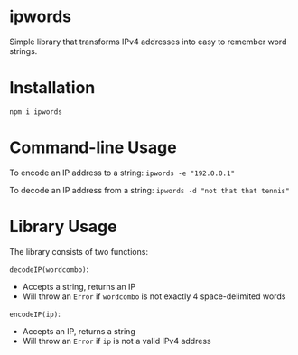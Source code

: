 # ipwords
Simple library that transforms IPv4 addresses into easy to remember word strings.

# Installation
`npm i ipwords`

# Command-line Usage
To encode an IP address to a string:
`ipwords -e "192.0.0.1"`

To decode an IP address from a string:
`ipwords -d "not that that tennis"`

# Library Usage
The library consists of two functions:

`decodeIP(wordcombo)`:
- Accepts a string, returns an IP
- Will throw an `Error` if `wordcombo` is not exactly 4 space-delimited words

`encodeIP(ip)`:
- Accepts an IP, returns a string
- Will throw an `Error` if `ip` is not a valid IPv4 address
